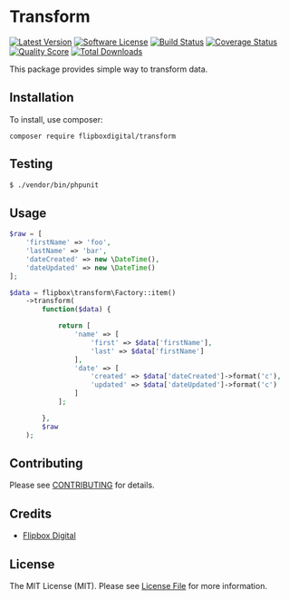 # Transform
[![Latest Version](https://img.shields.io/github/release/flipbox/transform.svg?style=flat-square)](https://github.com/flipbox/transform/releases)
[![Software License](https://img.shields.io/badge/license-MIT-brightgreen.svg?style=flat-square)](LICENSE.md)
[![Build Status](https://img.shields.io/travis/flipbox/transform/master.svg?style=flat-square)](https://travis-ci.org/flipbox/transform)
[![Coverage Status](https://img.shields.io/scrutinizer/coverage/g/flipbox/transform.svg?style=flat-square)](https://scrutinizer-ci.com/g/flipbox/transform/code-structure)
[![Quality Score](https://img.shields.io/scrutinizer/g/flipbox/transform.svg?style=flat-square)](https://scrutinizer-ci.com/g/flipbox/transform)
[![Total Downloads](https://img.shields.io/packagist/dt/flipboxdigital/transform.svg?style=flat-square)](https://packagist.org/packages/flipboxdigital/transform)

This package provides simple way to transform data.

## Installation

To install, use composer:

```
composer require flipboxdigital/transform
```

## Testing

``` bash
$ ./vendor/bin/phpunit
```

## Usage

```php
$raw = [
    'firstName' => 'foo',
    'lastName' => 'bar',
    'dateCreated' => new \DateTime(),
    'dateUpdated' => new \DateTime()
];

$data = flipbox\transform\Factory::item()
    ->transform(
        function($data) {

            return [
                'name' => [
                    'first' => $data['firstName'],
                    'last' => $data['firstName']
                ],
                'date' => [
                    'created' => $data['dateCreated']->format('c'),
                    'updated' => $data['dateUpdated']->format('c')
                ]
            ];

        },
        $raw
    );
```

## Contributing

Please see [CONTRIBUTING](https://github.com/flipbox/transform/blob/master/CONTRIBUTING.md) for details.


## Credits

- [Flipbox Digital](https://github.com/flipbox)

## License

The MIT License (MIT). Please see [License File](https://github.com/flipbox/transform/blob/master/LICENSE) for more information.
